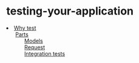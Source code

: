 # testing-your-application

 <li><a href='/it/testing-your-application/why'>Why test</a><ul style='list-style: none;'><li><a href='/it/testing-your-application/why#parts'>Parts</a><ul style='list-style: none;'><li><a href='/it/testing-your-application/why#models'>Models</a></li><li><a href='/it/testing-your-application/why#request'>Request</a></li><li><a href='/it/testing-your-application/why#integration_tests'>Integration tests</a></li></ul></li></ul></li> 